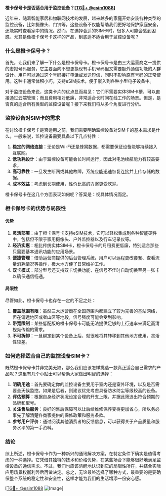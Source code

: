 **橙卡保号卡是否适合用于监控设备？[[TG💪+ @esim1088](https://t.me/s/esim1088)]**

近年来，随着智能家居和物联网技术的发展，越来越多的家庭开始安装各种类型的监控设备，比如摄像头、门铃等。这些设备不仅能帮助我们更好地保护家庭安全，还能实时查看家中的情况。然而，在选择合适的SIM卡时，很多人可能会感到困惑。尤其是像橙卡保号卡这样的产品，到底适不适合用于监控设备呢？

### 什么是橙卡保号卡？

首先，让我们来了解一下什么是橙卡保号卡。橙卡保号卡是由三大运营商之一提供的虚拟号码服务，它主要面向不想更换现有手机号码但又需要额外通信功能的人群设计。用户可以通过这个号码接打电话或发送短信，同时不影响原有号码的正常使用。这种卡通常体积小巧，支持eSIM技术，便于嵌入到各种小型电子设备中。

对于监控设备来说，这类卡片的优点显而易见：它们不需要实体SIM卡槽，可以直接通过云端管理；而且费用相对低廉，非常适合长时间在线工作的场景。但是，是否真的适合所有类型的监控设备呢？接下来我们将从多个角度进行分析。

### 监控设备对SIM卡的需求

在讨论橙卡保号卡是否适用之前，我们需要明确监控设备对SIM卡的基本需求是什么。一般来说，监控设备需要具备以下几点特性：

1. **稳定的网络连接**：无论是Wi-Fi还是蜂窝数据，都需要保证设备能够持续接入互联网。
2. **低功耗设计**：由于监控设备可能会长时间运行，因此对电池续航能力有较高要求。
3. **高可靠性**：一旦发生断网或其他故障，系统应能迅速恢复连接并上传存储的数据。
4. **成本效益**：考虑到长期使用，性价比高的方案更受欢迎。

橙卡保号卡在这几个方面表现如何呢？答案是：视具体情况而定。

### 橙卡保号卡的优势与局限性

#### 优势

1. **灵活部署**：由于橙卡保号卡支持eSIM技术，它可以轻松集成到各种智能硬件中，包括但不限于家用摄像头、户外监控器以及行车记录仪等。
2. **经济实惠**：相比传统实体SIM卡，橙卡保号卡的月租费更低廉，特别适合那些只需要基本通讯功能的应用场景。
3. **便捷管理**：借助运营商提供的后台管理系统，用户可以远程更改套餐、查看流量消耗情况等操作，极大地方便了日常维护工作。
4. **双卡模式**：部分型号还支持双卡切换功能，在信号不佳时自动切换至另一张卡以确保通信畅通。

#### 局限性

尽管如此，橙卡保号卡也存在一定的不足之处：

1. **覆盖范围有限**：虽然三大运营商在全国范围内都建立了较为完善的基站网络，但在偏远地区或者山区等地段，信号强度可能会受到影响。
2. **带宽限制**：某些低配版的橙卡保号卡可能无法提供足够的上行速率来满足高清视频传输的需求。
3. **不可拆卸**：一旦绑定到某个设备上后，就很难将其转移到其他地方使用，灵活性较差。

### 如何选择适合自己的监控设备SIM卡？

既然橙卡保号卡并非完美无缺，那么我们应该怎样挑选一款真正适合自己需求的产品呢？这里有几个小贴士可以帮助大家做出明智的选择：

1. **明确用途**：首先要确定你的监控设备主要用于室内还是室外环境，以及是否需要全天候监控。如果是后者，则建议优先考虑具备防水防尘等级较高的设备。
2. **评估预算**：根据自身经济状况设定合理的开支上限，并据此筛选出符合预期的品牌和型号。
3. **关注售后服务**：良好的售后保障可以让后续维修保养变得更加省心，所以务必事先了解清楚各商家提供的保修政策和服务条款。
4. **参考用户评价**：通过阅读其他消费者的反馈信息，可以获得关于产品质量和服务水平的第一手资料。

### 结论

综上所述，橙卡保号卡作为一种新兴的通讯解决方案，在特定条件下确实是值得考虑的一种选择。它凭借其独特的技术和价格优势，在某些场合下能够很好地满足监控设备的通信需求。不过，我们也应该清醒地认识到它的局限性所在，并结合实际应用场景权衡利弊后再做决定。总之，无论最终选择了哪种方式，最重要的是要确保整个系统的稳定性和安全性，这样才能为我们的生活增添一份安心感。

[[TG💪+ @esim1088](https://t.me/s/esim1088) ![Image](https://i.postimg.cc/4NQfJmqS/Snipaste-2025-05-13-00-14-12.png)]